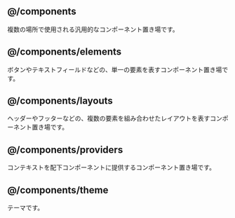 ## @/components

複数の場所で使用される汎用的なコンポーネント置き場です。

## @/components/elements

ボタンやテキストフィールドなどの、単一の要素を表すコンポーネント置き場です。

## @/components/layouts

ヘッダーやフッターなどの、複数の要素を組み合わせたレイアウトを表すコンポーネント置き場です。

## @/components/providers

コンテキストを配下コンポーネントに提供するコンポーネント置き場です。

## @/components/theme

テーマです。
